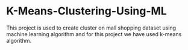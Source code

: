 # K-Means-Clustering-Using-ML
This project is used to create cluster on mall shopping dataset using machine learning algorithm and for this project we have used k-means algorithm. 
